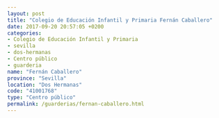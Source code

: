 ```yaml
---
layout: post
title: "Colegio de Educación Infantil y Primaria Fernán Caballero"
date: 2017-09-20 20:57:05 +0200
categories:
- Colegio de Educación Infantil y Primaria
- sevilla
- dos-hermanas
- Centro público
- guarderia
name: "Fernán Caballero"
province: "Sevilla"
location: "Dos Hermanas"
code: "41001768"
type: "Centro público"
permalink: /guarderias/fernan-caballero.html
---
```

